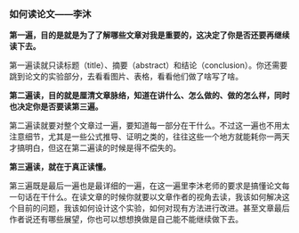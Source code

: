 ### 如何读论文——李沐

**第一遍，目的是就是为了了解哪些文章对我是重要的，这决定了你是否还要再继续读下去。**

第一遍读就只读标题（title）、摘要（abstract）和结论（conclusion）。你还需要跳到论文的实验部分，去看看图片、表格，看看他们做了啥写了啥。

**第二遍读，目的就是厘清文章脉络，知道在讲什么、怎么做的、做的怎么样，同时也决定你是否要读第三遍。**

第二遍读就要对整个文章过一遍，要知道每一部分在干什么。不过这一遍也不用太注意细节，尤其是一些公式推导、证明之类的，往往这些一个地方就能耗你一两天才搞明白，但这在第二遍读的时候是得不偿失的。

**第三遍读，就在于真正读懂。**

第三遍既是最后一遍也是最详细的一遍，在这一遍里李沐老师的要求是搞懂论文每一句话在干什么。在读文章的时候你就要以文章作者的视角去读，我该如何解决这个目前的问题，我该如何设计这个实验，如何对现有方法进行改进。甚至文章最后作者说还有哪些展望，你也可以想想换做是自己能不能继续做下去。